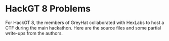 # HackGT 8 Problems

For HackGT 8, the members of GreyHat collaborated with HexLabs to host a CTF during the main hackathon. Here are the source files and some partial write-ups from the authors.